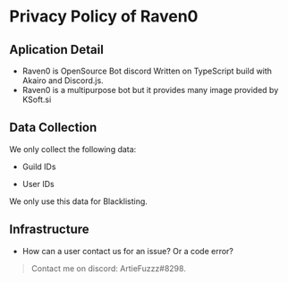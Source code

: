 # Privacy Policy of Raven0

## Aplication Detail

* Raven0 is OpenSource Bot discord Written on TypeScript build with Akairo and Discord.js.
* Raven0 is a multipurpose bot but it provides many image provided by KSoft.si

## Data Collection

We only collect the following data:

* Guild IDs

* User IDs

We only use this data for Blacklisting.

## Infrastructure

* How can a user contact us for an issue? Or a code error?

> Contact me on discord: ArtieFuzzz#8298.
